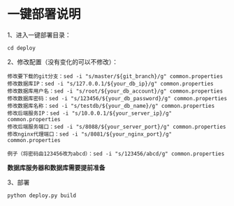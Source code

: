 # 一键部署说明

1、进入一键部署目录：
```shell
cd deploy
```

2、修改配置（没有变化的可以不修改）：
```shell
修改要下载的git分支：sed -i "s/master/${git_branch}/g" common.properties
修改数据库IP：sed -i "s/127.0.0.1/${your_db_ip}/g" common.properties
修改数据库用户名：sed -i "s/root/${your_db_account}/g" common.properties
修改数据库密码：sed -i "s/123456/${your_db_password}/g" common.properties
修改数据库名称：sed -i "s/testdb/${your_db_name}/g" common.properties
修改后端服务IP：sed -i "s/10.0.0.1/${your_server_ip}/g" common.properties
修改后端服务端口：sed -i "s/8088/${your_server_port}/g" common.properties
修改nginx代理端口：sed -i "s/8081/${your_nginx_port}/g" common.properties

例子（将密码由123456改为abcd）：sed -i "s/123456/abcd/g" common.properties
```
**数据库服务器和数据库需要提前准备**

3、部署

```shell
python deploy.py build
```


